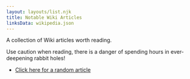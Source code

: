 ```yaml
---
layout: layouts/list.njk
title: Notable Wiki Articles
linksData: wikipedia.json
---
```


A collection of Wiki articles worth reading.

Use caution when reading, there is a danger of spending hours in ever-deepening rabbit holes!

- [Click here for a random article](https://en.wikipedia.org/wiki/Special:Random)

